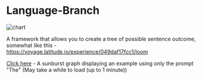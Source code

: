 # Language-Branch

![chart](https://user-images.githubusercontent.com/82677882/181048644-fb788901-ab3d-4d0f-9d3a-5349f1fcbf57.PNG)

A framework that allows you to create a tree of possible sentence outcome, somewhat like this - https://voyage.latitude.io/experience/049daf17fcc1/loom

<p><a href="https://unfnm4.csb.app/">Click here</a> - A sunburst graph displaying an example using only the prompt "The" (May take a while to load (up to 1 minute))</p>
